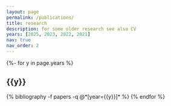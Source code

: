 ```yaml
---
layout: page
permalink: /publications/
title: research
description: for some older research see also CV
years: [2025, 2023, 2022, 2021] 
nav: true
nav_order: 2
---
```

<!-- _pages/publications.md -->
<div class="publications">

{%- for y in page.years %}
  <h2 class="year">{{y}}</h2>
  {% bibliography -f papers -q @*[year={{y}}]* %}
{% endfor %}

</div>
